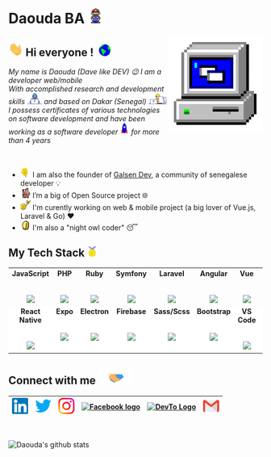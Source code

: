 # Daouda BA <img src="https://github.com/daoodaba975/daoodaba975/blob/master/assets/Mario_Hello_Big.gif" width="30px">

<img align="right" alt="PC GIF" src="https://github.com/daoodaba975/daoodaba975/blob/master/assets/PC.gif" width="190" />

## <img src="https://github.com/daoodaba975/daoodaba975/blob/master/assets/Hi.gif" width="29px"> **Hi everyone !** &nbsp;<img src="https://github.com/daoodaba975/daoodaba975/blob/master/assets/Earth.gif" width="24px">

<p>
  <em>
    My name is Daouda (Dave like DEV) 😉 I am a developer web/mobile <br>  
    With accomplished research and development skills <img src="https://github.com/daoodaba975/daoodaba975/blob/master/assets/Developer.gif" width="30px"> and based on Dakar (Senegal) <img src="https://github.com/daoodaba975/daoodaba975/blob/master/assets/Designer.gif" width="36px"> <br> I possess certificates of various technologies on software development and have been working as a software developer <img src="https://github.com/daoodaba975/daoodaba975/blob/master/assets/Rocket.gif" width="18px"> for more than 4 years
  </em>
</p>
<br>

- <img alt="GIF" src="https://github.com/daoodaba975/daoodaba975/blob/master/assets/wave.gif" width="20vw" /> I am also the founder of [Galsen Dev](https://www.liinks.co/galsendev221), a community of senegalese developer 💡
- <img alt="GIF" src="https://github.com/daoodaba975/daoodaba975/blob/master/assets/gandalf_parrot.gif" width="20vw" /> I’m a big of Open Source project 🌐
- <img alt="GIF" src="https://github.com/daoodaba975/daoodaba975/blob/master/assets/headbang.gif" width="20vw" /> I'm curently working on web & mobile project (a big lover of Vue.js, Laravel & Go) ❤
- <img alt="GIF" src="https://github.com/daoodaba975/daoodaba975/blob/master/assets/coin.gif" width="20vw" /> I'm also a "night owl coder" 😴

## My Tech Stack <img src="https://github.com/daoodaba975/daoodaba975/blob/master/assets/Medal.gif" width="20px">

<table>
  <tbody>
    <tr valign="top">
      <td width="25%" align="center">
        <span><b>JavaScript</b></span><br><br><br>
        <img height="64px" src="https://cdn.svgporn.com/logos/javascript.svg">
      </td>
      <td width="25%" align="center">
        <span><b>PHP</b></span><br><br><br>
        <img height="64px" src="https://cdn.svgporn.com/logos/php.svg">
      </td>
      <td width="25%" align="center">
        <span><b>Ruby</b></span><br><br><br>
        <img height="64px" src="https://cdn.svgporn.com/logos/ruby.svg">
      </td>
      <td width="25%" align="center">
        <span><b>Symfony</b></span><br><br><br>
        <img height="64px" src="https://cdn.svgporn.com/logos/symfony.svg">
      </td>
      <td width="25%" align="center">
        <span><b>Laravel</b></span><br><br><br>
        <img height="64px" src="https://cdn.svgporn.com/logos/laravel.svg">
      </td>
      <td width="25%" align="center">
        <span><b>Angular</b></span><br><br><br>
        <img height="64px" src="https://cdn.svgporn.com/logos/angular-icon.svg">
      </td>
      <td width="25%" align="center">
        <span><b>Vue</b></span><br><br><br>
        <img height="64px" src="https://cdn.svgporn.com/logos/vue.svg">
      </td>
      <td width="25%" align="center">
        <span><b>Nuxt</b></span><br><br><br>
        <img height="64px" src="https://cdn.svgporn.com/logos/nuxt-icon.svg">
      </td>
    </tr>
    <tr valign="top" style="background-color: #fff;">
      <td width="25%" align="center">
        <span><b>React Native</b></span><br><br><br>
        <img height="64px" src="https://cdn.svgporn.com/logos/react.svg">
      </td>
      <td width="25%" align="center">
        <span><b>Expo</b></span><br><br><br>
        <img height="64px" src="https://cdn.svgporn.com/logos/expo.svg">
      </td>
      <td width="25%" align="center">
        <span><b>Electron</b></span><br><br><br>
        <img height="64px" src="https://cdn.svgporn.com/logos/electron.svg">
      </td>
      <td width="25%" align="center">
        <span><b>Firebase</b></span><br><br><br>
        <img height="64px" src="https://cdn.svgporn.com/logos/firebase.svg">
      </td>
      <td width="25%" align="center">
        <span><b>Sass/Scss</b></span><br><br><br>
        <img height="64px" src="https://cdn.svgporn.com/logos/sass.svg">
      </td>
      <td width="25%" align="center">
        <span><b>Bootstrap</b></span><br><br><br>
        <img height="64px" src="https://cdn.svgporn.com/logos/bootstrap.svg">
      </td>
      <td width="25%" align="center">
        <span><b>VS Code</b></span><br><br><br>
        <img height="64px" src="https://cdn.svgporn.com/logos/visual-studio-code.svg">
      </td>
      <td width="25%" align="center">
        <span><b>Netlify</b></span><br><br><br>
        <img height="64px" src="https://cdn.svgporn.com/logos/netlify.svg">
      </td>
    </tr>
  </tbody>
</table>

## Connect with me <img src="https://github.com/daoodaba975/daoodaba975/blob/master/assets/Handshake.gif" height="32px">

| [<img src="https://github.com/daoodaba975/daoodaba975/blob/master/assets/Linkedin.svg" alt="Linkedin Logo" width="32">](https://in.linkedin.com/in/daoodaba975) | [<img src="https://github.com/daoodaba975/daoodaba975/blob/master/assets/Twitter.svg" alt="Twitter Logo" width="32">](https://twitter.com/daoodaba975) | [<img src="https://github.com/daoodaba975/daoodaba975/blob/master/assets/Instagram.svg" alt="Instagram logo" width="32">](https://www.instagram.com/daoodaba975/) | [<img src="https://cdn.svgporn.com/logos/facebook.svg" alt="Facebook logo" width="32">](https://www.facebook.com/daoodaba975) | [<img src="https://cdn.worldvectorlogo.com/logos/devto.svg" alt="DevTo Logo" width="30">](https://dev.to/daoodaba975) | [<img src="https://github.com/daoodaba975/daoodaba975/blob/master/assets/Gmail.svg" alt="Gmail logo" height="32">](mailto:daoodaba975@gmail.com)
|:---:|:---:|:---:|:---:|:---:|:---:|

<br>

![Daouda's github stats](https://github-readme-stats.vercel.app/api?username=daoodaba975&show_icons=true&hide_border=true&show_icons=true&title_color=fff&icon_color=79ff97&text_color=9f9f9f&bg_color=151515)
